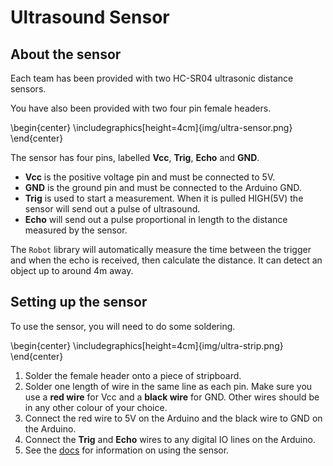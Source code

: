 # Ultrasound Sensor

## About the sensor

Each team has been provided with two HC-SR04 ultrasonic distance sensors.

You have also been provided with two four pin female headers.

\begin{center}  \includegraphics[height=4cm]{img/ultra-sensor.png} \end{center}

The sensor has four pins, labelled **Vcc**, **Trig**, **Echo** and **GND**.

* **Vcc** is the positive voltage pin and must be connected to 5V.
* **GND** is the ground pin and must be connected to the Arduino GND.
* **Trig** is used to start a measurement. When it is pulled HIGH(5V) the sensor will send out a pulse of ultrasound.
* **Echo** will send out a pulse proportional in length to the distance measured by the sensor.

The `Robot` library will automatically measure the time between the trigger and when the echo is received, then calculate the distance. It can detect an object up to around 4m away.

## Setting up the sensor

To use the sensor, you will need to do some soldering.

\begin{center}  \includegraphics[height=4cm]{img/ultra-strip.png} \end{center}

1. Solder the female header onto a piece of stripboard.
2. Solder one length of wire in the same line as each pin. Make sure you use a **red wire** for Vcc and a **black wire** for GND. Other wires should be in any other colour of your choice.
3. Connect the red wire to 5V on the Arduino and the black wire to GND on the Arduino.
4. Connect the **Trig** and **Echo** wires to any digital IO lines on the Arduino.
5. See the [docs][docs] for information on using the sensor.

[docs]: https://docs.sourcebots.org
